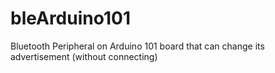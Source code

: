 # bleArduino101
Bluetooth Peripheral on Arduino 101 board that can change its advertisement (without connecting)
